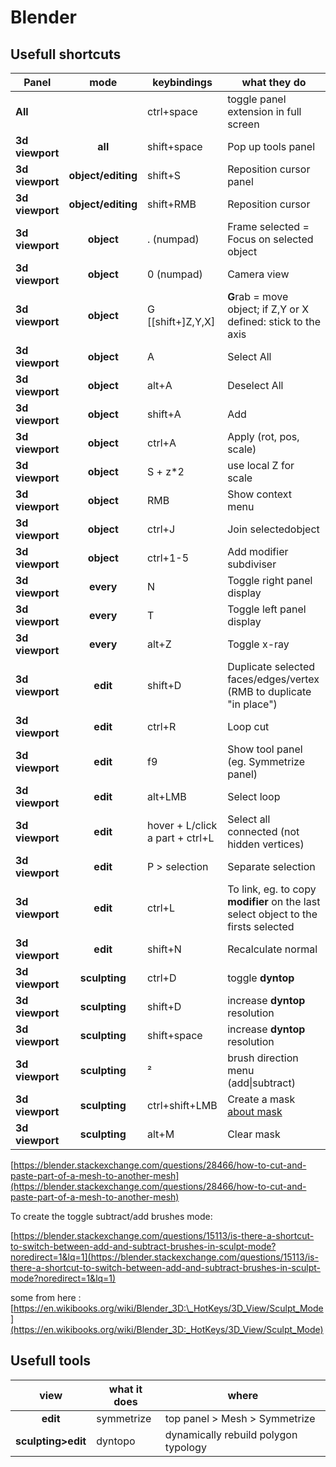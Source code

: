 
# Blender

  

## Usefull shortcuts

  

| Panel | mode | keybindings | what they do |
| --------------- | :-----------: | ------------------------------- | ----------------------------------------------------------------------------------------------------------- |
| **All** | | ctrl+space | toggle panel extension in full screen |
| **3d viewport** | **all** | shift+space | Pop up tools panel |
| **3d viewport** | **object/editing** | shift+S | Reposition cursor panel |
| **3d viewport** | **object/editing** | shift+RMB | Reposition cursor |
| **3d viewport** | **object** | . (numpad) | Frame selected = Focus on selected object |
| **3d viewport** | **object** | 0 (numpad) | Camera view |
| **3d viewport** | **object** | G [[shift+]Z,Y,X] | **G**rab = move object; if Z,Y or X defined: stick to the axis   |
| **3d viewport** | **object** | A | Select All |
| **3d viewport** | **object** | alt+A | Deselect All |
| **3d viewport** | **object** | shift+A | Add |
| **3d viewport** | **object** | ctrl+A | Apply (rot, pos, scale) |
| **3d viewport** | **object** | S + z\*2 | use local Z for scale |
| **3d viewport** | **object** | RMB | Show context menu |
| **3d viewport** | **object** | ctrl+J | Join selectedobject |
| **3d viewport** | **object** | ctrl+1-5 | Add modifier subdiviser |
| **3d viewport** | **every** | N | Toggle right panel display |
| **3d viewport** | **every** | T | Toggle left panel display |
| **3d viewport** | **every** | alt+Z | Toggle x-ray |
| **3d viewport** | **edit** | shift+D | Duplicate selected faces/edges/vertex (RMB to duplicate "in place") |
| **3d viewport** | **edit** | ctrl+R | Loop cut |
| **3d viewport** | **edit** | f9 | Show tool panel (eg. Symmetrize panel) |
| **3d viewport** | **edit** | alt+LMB | Select loop |
| **3d viewport** | **edit** | hover + L/click a part + ctrl+L | Select all connected (not hidden vertices) |
| **3d viewport** | **edit** | P > selection | Separate selection |
| **3d viewport** | **edit** | ctrl+L | To link, eg. to copy **modifier** on the last select object to the firsts selected |
| **3d viewport** | **edit** | shift+N | Recalculate normal |
| **3d viewport** | **sculpting** | ctrl+D | toggle **dyntop** |
| **3d viewport** | **sculpting** | shift+D | increase **dyntop** resolution |
| **3d viewport** | **sculpting** | shift+space | increase **dyntop** resolution |
| **3d viewport** | **sculpting** | ² | brush direction menu (add\|subtract) |
| **3d viewport** | **sculpting** | ctrl+shift+LMB | Create a mask [about mask](https://docs.blender.org/manual/en/latest/sculpt_paint/sculpting/hide_mask.html) |
| **3d viewport** | **sculpting** | alt+M | Clear mask |

[https://blender.stackexchange.com/questions/28466/how-to-cut-and-paste-part-of-a-mesh-to-another-mesh](https://blender.stackexchange.com/questions/28466/how-to-cut-and-paste-part-of-a-mesh-to-another-mesh)

To create the toggle subtract/add brushes mode:

[https://blender.stackexchange.com/questions/15113/is-there-a-shortcut-to-switch-between-add-and-subtract-brushes-in-sculpt-mode?noredirect=1&lq=1](https://blender.stackexchange.com/questions/15113/is-there-a-shortcut-to-switch-between-add-and-subtract-brushes-in-sculpt-mode?noredirect=1&lq=1)

 
some from here : [https://en.wikibooks.org/wiki/Blender_3D:\_HotKeys/3D_View/Sculpt_Mode](https://en.wikibooks.org/wiki/Blender_3D:_HotKeys/3D_View/Sculpt_Mode)

## Usefull tools

| view | what it does | where |
| :----------------: | ------------ | ------------------------------------ |
| **edit** | symmetrize | top panel > Mesh > Symmetrize |
| **sculpting>edit** | dyntopo | dynamically rebuild polygon typology |
<!--stackedit_data:
eyJoaXN0b3J5IjpbLTExNjU1OTQwNDMsMTM4NTM0MzY1LDEzNT
A2ODQ4OTYsMTAxODcyNzgyMCwtMTU1OTI2MjMzMSw3MjU3Nzc4
MTYsLTE5MzU5NDY3MTYsLTE1MzQ3NzA3MDMsLTE2NTkzNjAwMz
MsLTE0OTg4OTUyMDQsLTY2MjEzOTQzNiwyMDg1MTExODA5LC0y
MDAzMzE4NzQ0LDI3NTM5NDk1NywtMTU4Mzg4MjkzOSw5MjI0OT
U4OTUsMTk5ODg3NDgxMywtNzcxMTg3NjM3LC01ODc2MDQ1NTYs
LTkwMjQwMDY1XX0=
-->